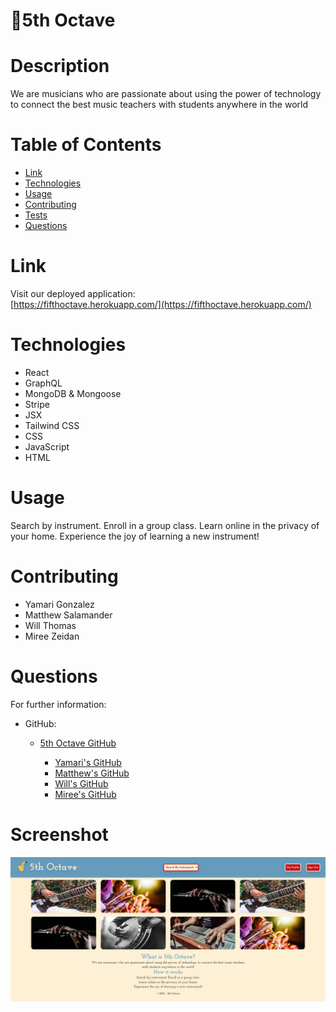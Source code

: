 # 🎷5th Octave

# Description

We are musicians who are passionate about using the power of technology to connect the best music teachers with students anywhere in the world

# Table of Contents

- [Link](#link)
- [Technologies](#technologies)
- [Usage](#usage)
- [Contributing](#contributing)
- [Tests](#tests)
- [Questions](#questions)

# Link

Visit our deployed application:    
[https://fifthoctave.herokuapp.com/](https://fifthoctave.herokuapp.com/)

# Technologies

- React
- GraphQL
- MongoDB & Mongoose
- Stripe
- JSX
- Tailwind CSS
- CSS
- JavaScript
- HTML

# Usage

Search by instrument. Enroll in a group class. Learn online in the privacy of your home. Experience the joy of learning a new instrument!

# Contributing

- Yamari Gonzalez   
- Matthew Salamander
- Will Thomas
- Miree Zeidan

# Questions

For further information:

- GitHub:

  - [5th Octave GitHub](https://github.com/5thOctave)

    - [Yamari's GitHub](https://github.com/yamari93)
    - [Matthew's GitHub](https://github.com/Salamanderspeak)
    - [Will's GitHub](https://github.com/WilliamGeorgeThomas)
    - [Miree's GitHub](https://github.com/mireezeidan)

# Screenshot

![screenshot of 5th Octave homepage](/client/public/images/screenshot.png)

